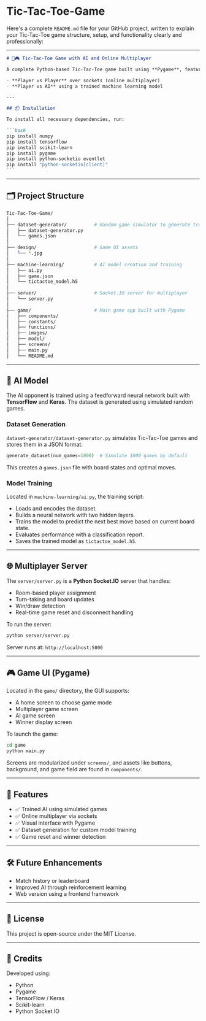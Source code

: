 # Tic-Tac-Toe-Game
Here's a complete `README.md` file for your GitHub project, written to explain your Tic-Tac-Toe game structure, setup, and functionality clearly and professionally:

---

````markdown
# 🧠🎮 Tic-Tac-Toe Game with AI and Online Multiplayer

A complete Python-based Tic-Tac-Toe game built using **Pygame**, featuring two gameplay modes:

- **Player vs Player** over sockets (online multiplayer)
- **Player vs AI** using a trained machine learning model

---

## 📦 Installation

To install all necessary dependencies, run:

```bash
pip install numpy
pip install tensorflow
pip install scikit-learn
pip install pygame
pip install python-socketio eventlet
pip install "python-socketio[client]"
```
````

---

## 🗂️ Project Structure

```bash
Tic-Tac-Toe-Game/
│
├── dataset-generator/          # Random game simulator to generate training data
│   ├── dataset-generator.py
│   └── games.json
│
├── design/                     # Game UI assets
│   └── *.jpg
│
├── machine-learning/           # AI model creation and training
│   ├── ai.py
│   ├── game.json
│   └── tictactoe_model.h5
│
├── server/                     # Socket.IO server for multiplayer
│   └── server.py
│
├── game/                       # Main game app built with Pygame
│   ├── components/
│   ├── constants/
│   ├── functions/
│   ├── images/
│   ├── model/
│   ├── screens/
│   ├── main.py
│   └── README.md
```

---

## 🤖 AI Model

The AI opponent is trained using a feedforward neural network built with **TensorFlow** and **Keras**. The dataset is generated using simulated random games.

### Dataset Generation

`dataset-generator/dataset-generator.py` simulates Tic-Tac-Toe games and stores them in a JSON format.

```python
generate_dataset(num_games=1000)  # Simulate 1000 games by default
```

This creates a `games.json` file with board states and optimal moves.

### Model Training

Located in `machine-learning/ai.py`, the training script:

- Loads and encodes the dataset.
- Builds a neural network with two hidden layers.
- Trains the model to predict the next best move based on current board state.
- Evaluates performance with a classification report.
- Saves the trained model as `tictactoe_model.h5`.

---

## 🌐 Multiplayer Server

The `server/server.py` is a **Python Socket.IO** server that handles:

- Room-based player assignment
- Turn-taking and board updates
- Win/draw detection
- Real-time game reset and disconnect handling

To run the server:

```bash
python server/server.py
```

Server runs at: `http://localhost:5000`

---

## 🎮 Game UI (Pygame)

Located in the `game/` directory, the GUI supports:

- A home screen to choose game mode
- Multiplayer game screen
- AI game screen
- Winner display screen

To launch the game:

```bash
cd game
python main.py
```

Screens are modularized under `screens/`, and assets like buttons, background, and game field are found in `components/`.

---

## 🧩 Features

- ✅ Trained AI using simulated games
- ✅ Online multiplayer via sockets
- ✅ Visual interface with Pygame
- ✅ Dataset generation for custom model training
- ✅ Game reset and winner detection

---

## 🛠️ Future Enhancements

- Match history or leaderboard
- Improved AI through reinforcement learning
- Web version using a frontend framework

---

## 📜 License

This project is open-source under the MIT License.

---

## 🙌 Credits

Developed using:

- Python
- Pygame
- TensorFlow / Keras
- Scikit-learn
- Python Socket.IO
